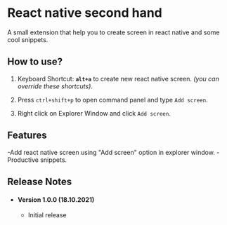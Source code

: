 # React native second hand
  A small extension that help you to create screen in react native and some cool snippets.

## How to use?

1. Keyboard Shortcut: **`alt+a`** to create new react native screen. _(you can override these shortcuts)_.

2. Press `ctrl+shift+p` to open command panel and type `Add screen`.

3. Right click on Explorer Window and click `Add screen`.


## Features

 -Add react native screen using "Add screen" option in explorer window.
 -Productive snippets.

<!-- ## Extension Settings

Include if your extension adds any VS Code settings through the `contributes.configuration` extension point.

For example:

This extension contributes the following settings:

* `myExtension.enable`: enable/disable this extension
* `myExtension.thing`: set to `blah` to do something -->
## Release Notes

* #### Version 1.0.0 (18.10.2021)
    * Initial release
